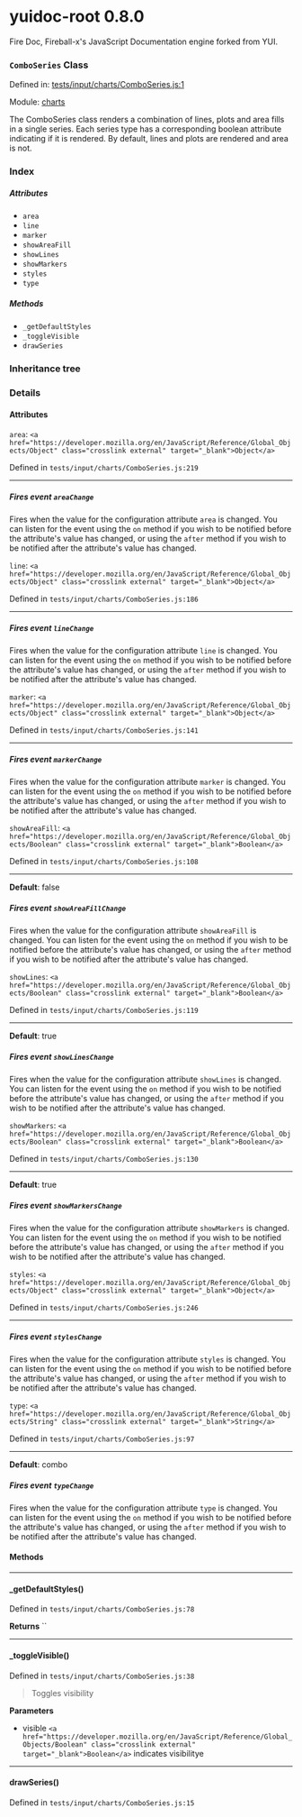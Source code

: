 
# yuidoc-root 0.8.0

Fire Doc, Fireball-x&#x27;s JavaScript Documentation engine forked from YUI.

### `ComboSeries` Class


Defined in: [tests/input/charts/ComboSeries.js:1](../files/tests/input/charts/ComboSeries.js.js)

Module: [charts](../modules/charts.md)




The ComboSeries class renders a combination of lines, plots and area fills in a single series. Each
series type has a corresponding boolean attribute indicating if it is rendered. By default, lines and plots 
are rendered and area is not.

### Index


##### Attributes

  - `area`
  - `line`
  - `marker`
  - `showAreaFill`
  - `showLines`
  - `showMarkers`
  - `styles`
  - `type`


##### Methods


  - `_getDefaultStyles`
  - `_toggleVisible`
  - `drawSeries`





### Inheritance tree


### Details



#### Attributes


`area`: `<a href="https://developer.mozilla.org/en/JavaScript/Reference/Global_Objects/Object" class="crosslink external" target="_blank">Object</a>`

Defined in `tests/input/charts/ComboSeries.js:219`



---------------------




##### Fires event `areaChange`

Fires when the value for the configuration attribute `area` is
changed. You can listen for the event using the `on` method if you
wish to be notified before the attribute's value has changed, or
using the `after` method if you wish to be notified after the
attribute's value has changed.



`line`: `<a href="https://developer.mozilla.org/en/JavaScript/Reference/Global_Objects/Object" class="crosslink external" target="_blank">Object</a>`

Defined in `tests/input/charts/ComboSeries.js:186`



---------------------




##### Fires event `lineChange`

Fires when the value for the configuration attribute `line` is
changed. You can listen for the event using the `on` method if you
wish to be notified before the attribute's value has changed, or
using the `after` method if you wish to be notified after the
attribute's value has changed.



`marker`: `<a href="https://developer.mozilla.org/en/JavaScript/Reference/Global_Objects/Object" class="crosslink external" target="_blank">Object</a>`

Defined in `tests/input/charts/ComboSeries.js:141`



---------------------




##### Fires event `markerChange`

Fires when the value for the configuration attribute `marker` is
changed. You can listen for the event using the `on` method if you
wish to be notified before the attribute's value has changed, or
using the `after` method if you wish to be notified after the
attribute's value has changed.



`showAreaFill`: `<a href="https://developer.mozilla.org/en/JavaScript/Reference/Global_Objects/Boolean" class="crosslink external" target="_blank">Boolean</a>`

Defined in `tests/input/charts/ComboSeries.js:108`



---------------------



**Default**: false

##### Fires event `showAreaFillChange`

Fires when the value for the configuration attribute `showAreaFill` is
changed. You can listen for the event using the `on` method if you
wish to be notified before the attribute's value has changed, or
using the `after` method if you wish to be notified after the
attribute's value has changed.



`showLines`: `<a href="https://developer.mozilla.org/en/JavaScript/Reference/Global_Objects/Boolean" class="crosslink external" target="_blank">Boolean</a>`

Defined in `tests/input/charts/ComboSeries.js:119`



---------------------



**Default**: true

##### Fires event `showLinesChange`

Fires when the value for the configuration attribute `showLines` is
changed. You can listen for the event using the `on` method if you
wish to be notified before the attribute's value has changed, or
using the `after` method if you wish to be notified after the
attribute's value has changed.



`showMarkers`: `<a href="https://developer.mozilla.org/en/JavaScript/Reference/Global_Objects/Boolean" class="crosslink external" target="_blank">Boolean</a>`

Defined in `tests/input/charts/ComboSeries.js:130`



---------------------



**Default**: true

##### Fires event `showMarkersChange`

Fires when the value for the configuration attribute `showMarkers` is
changed. You can listen for the event using the `on` method if you
wish to be notified before the attribute's value has changed, or
using the `after` method if you wish to be notified after the
attribute's value has changed.



`styles`: `<a href="https://developer.mozilla.org/en/JavaScript/Reference/Global_Objects/Object" class="crosslink external" target="_blank">Object</a>`

Defined in `tests/input/charts/ComboSeries.js:246`



---------------------




##### Fires event `stylesChange`

Fires when the value for the configuration attribute `styles` is
changed. You can listen for the event using the `on` method if you
wish to be notified before the attribute's value has changed, or
using the `after` method if you wish to be notified after the
attribute's value has changed.



`type`: `<a href="https://developer.mozilla.org/en/JavaScript/Reference/Global_Objects/String" class="crosslink external" target="_blank">String</a>`

Defined in `tests/input/charts/ComboSeries.js:97`



---------------------



**Default**: combo

##### Fires event `typeChange`

Fires when the value for the configuration attribute `type` is
changed. You can listen for the event using the `on` method if you
wish to be notified before the attribute's value has changed, or
using the `after` method if you wish to be notified after the
attribute's value has changed.





<!-- Method Block -->
#### Methods



--------------------------
#### _getDefaultStyles() 

Defined in `tests/input/charts/ComboSeries.js:78`



> 


**Returns**
`` 


--------------------------
#### _toggleVisible() 

Defined in `tests/input/charts/ComboSeries.js:38`



> Toggles visibility

**Parameters**
- visible `<a href="https://developer.mozilla.org/en/JavaScript/Reference/Global_Objects/Boolean" class="crosslink external" target="_blank">Boolean</a>` indicates visibilitye



--------------------------
#### drawSeries() 

Defined in `tests/input/charts/ComboSeries.js:15`



> 





